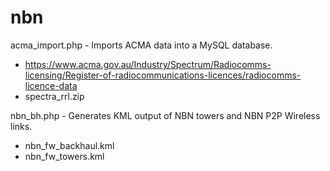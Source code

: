 # nbn

acma_import.php - Imports ACMA data into a MySQL database.
 - https://www.acma.gov.au/Industry/Spectrum/Radiocomms-licensing/Register-of-radiocommunications-licences/radiocomms-licence-data
 - spectra_rrl.zip

nbn_bh.php - Generates KML output of NBN towers and NBN P2P Wireless links.
- nbn_fw_backhaul.kml
- nbn_fw_towers.kml

